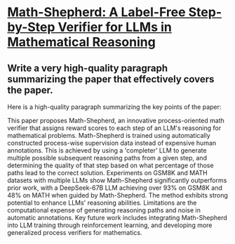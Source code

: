 # [Math-Shepherd: A Label-Free Step-by-Step Verifier for LLMs in   Mathematical Reasoning](https://arxiv.org/abs/2312.08935)

## Write a very high-quality paragraph summarizing the paper that effectively covers the paper.

 Here is a high-quality paragraph summarizing the key points of the paper:

This paper proposes Math-Shepherd, an innovative process-oriented math verifier that assigns reward scores to each step of an LLM's reasoning for mathematical problems. Math-Shepherd is trained using automatically constructed process-wise supervision data instead of expensive human annotations. This is achieved by using a 'completer' LLM to generate multiple possible subsequent reasoning paths from a given step, and determining the quality of that step based on what percentage of those paths lead to the correct solution. Experiments on GSM8K and MATH datasets with multiple LLMs show Math-Shepherd significantly outperforms prior work, with a DeepSeek-67B LLM achieving over 93% on GSM8K and 48% on MATH when guided by Math-Shepherd. The method exhibits strong potential to enhance LLMs' reasoning abilities. Limitations are the computational expense of generating reasoning paths and noise in automatic annotations. Key future work includes integrating Math-Shepherd into LLM training through reinforcement learning, and developing more generalized process verifiers for mathematics.
